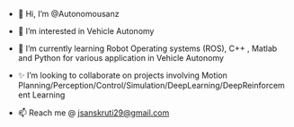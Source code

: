 - 👋 Hi, I’m @Autonomousanz

- 👀 I’m interested in Vehicle Autonomy

- 🌱 I’m currently learning Robot Operating systems (ROS), C++ , Matlab and Python for various application in Vehicle Autonomy

- ✨  I’m looking to collaborate on projects involving  Motion Planning/Perception/Control/Simulation/DeepLearning/DeepReinforcement Learning

- 📫 Reach me @ jsanskruti29@gmail.com

<!---
Autonomousanz/Autonomousanz is a ✨ special ✨ repository because its `README.md` (this file) appears on your GitHub profile.
You can click the Preview link to take a look at your changes.
--->

